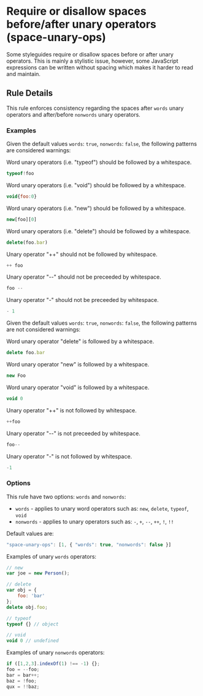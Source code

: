 # Require or disallow spaces before/after unary operators (space-unary-ops)

Some styleguides require or disallow spaces before or after unary operators. This is mainly a stylistic issue, however, some JavaScript expressions can be written without spacing which makes it harder to read and maintain.

## Rule Details

This rule enforces consistency regarding the spaces after `words` unary operators and after/before `nonwords` unary operators.

### Examples

Given the default values `words`: `true`, `nonwords`: `false`, the following patterns are considered warnings:

Word unary operators (i.e. "typeof") should be followed by a whitespace.

```js
typeof!foo
```

Word unary operators (i.e. "void") should be followed by a whitespace.

```js
void{foo:0}
```

Word unary operators (i.e. "new") should be followed by a whitespace.

```js
new[foo][0]
```

Word unary operators (i.e. "delete") should be followed by a whitespace.

```js
delete(foo.bar)
```

Unary operator "++" should not be followed by whitespace.

```js
++ foo
```

Unary operator "--" should not be preceeded by whitespace.

```js
foo --
```

Unary operator "-" should not be preceeded by whitespace.

```js
- 1
```

Given the default values `words`: `true`, `nonwords`: `false`, the following patterns are not considered warnings:

Word unary operator "delete" is followed by a whitespace.

```js
delete foo.bar
```

Word unary operator "new" is followed by a whitespace.

```js
new Foo
```

Word unary operator "void" is followed by a whitespace.

```js
void 0
```

Unary operator "++" is not followed by whitespace.

```js
++foo
```

Unary operator "--" is not preceeded by whitespace.

```js
foo--
```

Unary operator "-" is not followed by whitespace.

```js
-1
```

### Options

This rule have two options: `words` and `nonwords`:
- `words` - applies to unary word operators such as: `new`, `delete`, `typeof`, `void`
- `nonwords` - applies to unary operators such as: `-`, `+`, `--`, `++`, `!`, `!!`

Default values are:

```js
"space-unary-ops": [1, { "words": true, "nonwords": false }]
```

Examples of unary `words` operators:

```js
// new
var joe = new Person();

// delete
var obj = {
    foo: 'bar'
};
delete obj.foo;

// typeof
typeof {} // object

// void
void 0 // undefined
```

Examples of unary `nonwords` operators:

```js
if ([1,2,3].indexOf(1) !== -1) {};
foo = --foo;
bar = bar++;
baz = !foo;
qux = !!baz;
```
